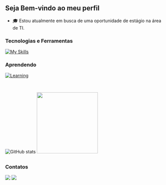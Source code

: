   ## Seja Bem-vindo ao meu perfil

 - 🎓 Estou atualmente em busca de uma oportunidade de estágio na área de TI.

 ### Tecnologias e Ferramentas
   [![My Skills](https://skillicons.dev/icons?i=java,html,css,javascript,react,nodejs,mysql,git,github,postman,thunder,&perline=12)](#)
   
  ### Aprendendo
  [![Learning](https://skillicons.dev/icons?i=spring,&perline=12)](#)

<br>

![GitHub stats](https://github-readme-stats.vercel.app/api?username=caiotelesz&show_icons=true&theme=algolia&hide_border=true)
<img height="195em" src="https://github-readme-stats.vercel.app/api/top-langs/?username=caiotelesz&layout=compact&langs_count=7&theme=algolia&hide_border=true"/>

##

 ### Contatos

 <div> 
   <a href="https://www.linkedin.com/in/caiotelesz" target="_blank"><img src="https://img.shields.io/badge/-LinkedIn-%230077B5?style=for-the-badge&logo=linkedin&logoColor=white" target="_blank"></a>
   <a href = "mailto:caioteles1267@gmail.com"><img src="https://img.shields.io/badge/-Gmail-%23333?style=for-the-badge&logo=gmail&logoColor=white" target="_blank"></a>
 </div>
